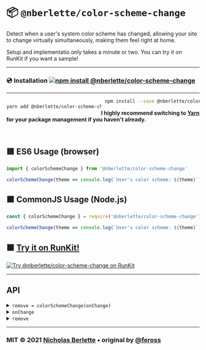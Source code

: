 
# 📦 `@nberlette/color-scheme-change`

Detect when a user's system color scheme has changed, allowing your site to change virtually simultaneously, making them feel right at home.

Setup and implementatio only takes a minute or two. You can try it on RunKit if you want a sample!

- - -

### 💿 Installation [![npm install @nberlette/color-scheme-change][npm-image]][npm-url]  

--- 

<div style="width: 49%; float: left;">

```bash
yarn add @nberlette/color-scheme-change
```

</div>

<div style="margin-left: 51%;">

```bash
npm install --save @nberlette/color-scheme-change
```
  
</div>

**I highly recommend switching to [Yarn](https://yarnpkg.com) for your package management if you haven't already.**

<br clear="all">

## 🟨 ES6 Usage (browser)

```js
import { colorSchemeChange } from '@nberlette/color-scheme-change'

colorSchemeChange(theme => console.log(`User's color scheme: ${theme}`))
```


## 🟩 CommonJS Usage (Node.js)

```js
const { colorSchemeChange } = require('@nberlette/color-scheme-change')

colorSchemeChange(theme => console.log(`User's color scheme: ${theme}`))
```

## 🟪 [Try it on RunKit!][runkit-url]

[![Try @nberlette/color-scheme-change on RunKit][runkit-image]][runkit-url]

- - -

## API

<details>
<summary><code>remove = colorSchemeChange(onChange)</code></summary>

Listen for changes to the system color scheme in the web browser. Detect when
the system switches between Light Mode and Dark Mode.
</details>

<details>
<summary><code>onChange</code></summary>

A callback function of the following interface: `function(colorScheme) {}` where
`colorScheme` is either `'light'` or `'dark'`. The function is called whenever
the system enters Light Mode or Dark Mode, respectively.

</details>

<details>
<summary><code>remove</code></summary>

When the returned `remove` function is called, all event listeners are cleaned
up and the `onChange` function will no longer be called when the system color
scheme changes.

</details>

- - -

### MIT © 2021 [Nicholas Berlette](https://berlette.com) • original by [@feross](https://feross.org)  

[npm-image]: https://nodei.co/npm/@nberlette/color-scheme-change.png?mini=true
[npm-url]: https://npmjs.org/package/@nberlette/color-scheme-change
[runkit-image]: https://badge.runkitcdn.com/@nberlette/color-scheme-change.svg
[runkit-url]: https://npm.runkit.com/@nberlette/color-scheme-change
